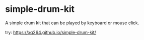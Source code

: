 # simple-drum-kit
A simple drum kit that can be played by keyboard or mouse click. 

try: https://xq264.github.io/simple-drum-kit/
